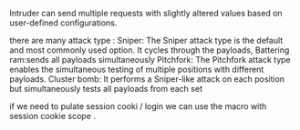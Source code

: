 Intruder can send multiple requests with slightly altered values based on user-defined configurations.

there are many attack type :
Sniper: The Sniper attack type is the default and most commonly used option. It cycles through the payloads,
Battering ram:sends all payloads simultaneously
Pitchfork: The Pitchfork attack type enables the simultaneous testing of multiple positions with different payloads.
Cluster bomb: It performs a Sniper-like attack on each position but simultaneously tests all payloads from each set

if we need to pulate session cooki / login we can use the macro with session cookie scope .
